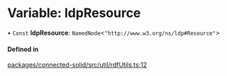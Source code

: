 # Variable: ldpResource

• `Const` **ldpResource**: `NamedNode`\<``"http://www.w3.org/ns/ldp#Resource"``\>

#### Defined in

[packages/connected-solid/src/util/rdfUtils.ts:12](https://github.com/o-development/ldo/blob/db87958cb6f858f6cf7340ba5d9536a3a794d587/packages/connected-solid/src/util/rdfUtils.ts#L12)
